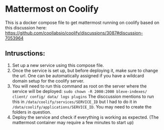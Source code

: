 # Mattermost on Coolify

This is a docker compose file to get mattermost running on coolify based on this discussion here: https://github.com/coollabsio/coolify/discussions/3087#discussion-7053964

## Intrusctions:

1. Set up a new service using this compose file.
2. Once the service is set up, but before deploying it, make sure to change the url. One can be automatically assigned if you have a wildcard domain setup for the coolify server.
3. You will need to run this command as root on the server where the service will be deployed: `sudo chown -R 2000:2000 bleve-indexes/ client/ config/ data/ logs plugins`
   The disccussion mentions to run this in `/data/coolify/services/SERVICE_ID` but I had to do it in `/data/coolify/applications/SERVICE_ID`. You may need to create the folders in question.
4. Deploy the service and check if everything is working as expected. (The mattermost container may require a few minutes to start up)

